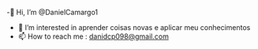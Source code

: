  -👋 Hi, I’m @DanielCamargo1
- 👀 I’m interested in aprender coisas novas e aplicar meu conhecimentos 
- 📫 How to reach me : danidcp098@gmail.com

<!---
DanielCamargo1/DanielCamargo1 is a ✨ special ✨ repository because its `README.md` (this file) appears on your GitHub profile.
You can click the Preview link to take a look at your changes.
--->
